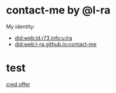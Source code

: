 # contact-me by @l-ra

My identity: 
* [did:web:id.r73.info:u:lra](https://id.r73.info/u/lra/did.json)
* [did:web:l-ra.github.io:contact-me](https://l-ra.github.io/contact-me/did.json)


# test
[cred offer](openid-credential-offer://?credential_offer_uri=https%3A%2F%2Fpacov.city)

